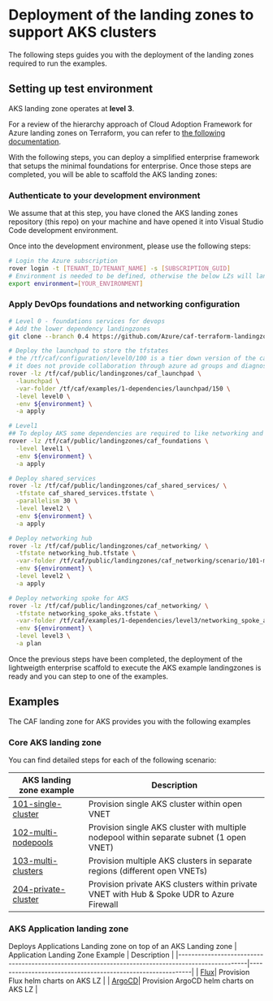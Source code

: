 # Deployment of the landing zones to support AKS clusters

The following steps guides you with the deployment of the landing zones required to run the examples.

## Setting up test environment

AKS landing zone operates at **level 3**.

For a review of the hierarchy approach of Cloud Adoption Framework for Azure landing zones on Terraform, you can refer to [the following documentation](https://github.com/Azure/caf-terraform-landingzones/blob/master/documentation/code_architecture/hierarchy.md).

With the following steps, you can deploy a simplified enterprise framework that setups the minimal foundations for enterprise. Once those steps are completed, you will be able to scaffold the AKS landing zones:

### Authenticate to your development environment

We assume that at this step, you have cloned the AKS landing zones repository (this repo) on your machine and have opened it into Visual Studio Code development environment.

Once into the development environment, please use the following steps:

```bash
# Login the Azure subscription
rover login -t [TENANT_ID/TENANT_NAME] -s [SUBSCRIPTION_GUID]
# Environment is needed to be defined, otherwise the below LZs will land into sandpit which someone else is working on
export environment=[YOUR_ENVIRONMENT]
```

### Apply DevOps foundations and networking configuration

```bash
# Level 0 - foundations services for devops
# Add the lower dependency landingzones
git clone --branch 0.4 https://github.com/Azure/caf-terraform-landingzones.git /tf/caf/public

# Deploy the launchpad to store the tfstates
# the /tf/caf/configuration/level0/100 is a tier down version of the caf_launchpad scenario 200
# it does not provide collaboration through azure ad groups and diagnostics settings
rover -lz /tf/caf/public/landingzones/caf_launchpad \
  -launchpad \
  -var-folder /tf/caf/examples/1-dependencies/launchpad/150 \
  -level level0 \
  -env ${environment} \
  -a apply

# Level1
## To deploy AKS some dependencies are required to like networking and some accounting, security and governance services are required.
rover -lz /tf/caf/public/landingzones/caf_foundations \
  -level level1 \
  -env ${environment} \
  -a apply

# Deploy shared_services
rover -lz /tf/caf/public/landingzones/caf_shared_services/ \
  -tfstate caf_shared_services.tfstate \
  -parallelism 30 \
  -level level2 \
  -env ${environment} \
  -a apply

# Deploy networking hub
rover -lz /tf/caf/public/landingzones/caf_networking/ \
  -tfstate networking_hub.tfstate \
  -var-folder /tf/caf/public/landingzones/caf_networking/scenario/101-multi-region-hub \
  -env ${environment} \
  -level level2 \
  -a apply

# Deploy networking spoke for AKS
rover -lz /tf/caf/public/landingzones/caf_networking/ \
  -tfstate networking_spoke_aks.tfstate \
  -var-folder /tf/caf/examples/1-dependencies/level3/networking_spoke_aks \
  -env ${environment} \
  -level level3 \
  -a plan

```

Once the previous steps have been completed, the deployment of the lightweigth enterprise scaffold to execute the AKS example landingzones is ready and you can step to one of the examples.

## Examples

The CAF landing zone for AKS provides you with the following examples

### Core AKS landing zone

You can find detailed steps for each of the following scenario:

| AKS landing zone example                                                                                              | Description                                                |
|---------------------------------------------------------------------------------------------------|------------------------------------------------------------|
| [101-single-cluster](./examples/aks/101-single-cluster)| Provision single AKS cluster within open VNET |
| [102-multi-nodepools](./examples/aks/102-multi-nodepools)| Provision single AKS cluster with multiple nodepool within separate subnet (1 open VNET)|
| [103-multi-clusters](./examples/aks/103-multi-clusters)| Provision multiple AKS clusters in separate regions (different open VNETs)                     |
| [204-private-cluster](./examples/aks/204-private-cluster)| Provision private AKS clusters within private VNET with Hub & Spoke UDR to Azure Firewall |

### AKS Application landing zone

Deploys Applications Landing zone on top of an AKS Landing zone
| Application Landing Zone Example                                                                                              | Description                                                |
|---------------------------------------------------------------------------------------------------|------------------------------------------------------------|
| [Flux](./examples/applications/flux)| Provision Flux helm charts on AKS LZ |
| [ArgoCD](./examples/applications/argocd)| Provision ArgoCD helm charts on AKS LZ |